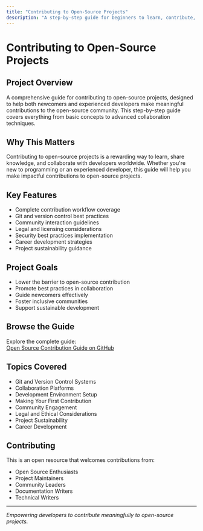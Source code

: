 ```yaml
---
title: "Contributing to Open-Source Projects"
description: "A step-by-step guide for beginners to learn, contribute, and thrive in the opensource community"
---
```


# Contributing to Open-Source Projects

## Project Overview
A comprehensive guide for contributing to open-source projects, designed to help both newcomers and experienced developers make meaningful contributions to the open-source community. This step-by-step guide covers everything from basic concepts to advanced collaboration techniques.

## Why This Matters
Contributing to open-source projects is a rewarding way to learn, share knowledge, and collaborate with developers worldwide. Whether you're new to programming or an experienced developer, this guide will help you make impactful contributions to open-source projects.

## Key Features
- Complete contribution workflow coverage
- Git and version control best practices
- Community interaction guidelines
- Legal and licensing considerations
- Security best practices implementation
- Career development strategies
- Project sustainability guidance

## Project Goals
- Lower the barrier to open-source contribution
- Promote best practices in collaboration
- Guide newcomers effectively
- Foster inclusive communities
- Support sustainable development

## Browse the Guide
Explore the complete guide:  
[Open Source Contribution Guide on GitHub](https://github.com/iAnonymous3000/opensource-contribution-guide)

## Topics Covered
- Git and Version Control Systems 
- Collaboration Platforms
- Development Environment Setup
- Making Your First Contribution
- Community Engagement
- Legal and Ethical Considerations
- Project Sustainability
- Career Development

## Contributing
This is an open resource that welcomes contributions from:
- Open Source Enthusiasts
- Project Maintainers
- Community Leaders
- Documentation Writers
- Technical Writers

---
*Empowering developers to contribute meaningfully to open-source projects.*
